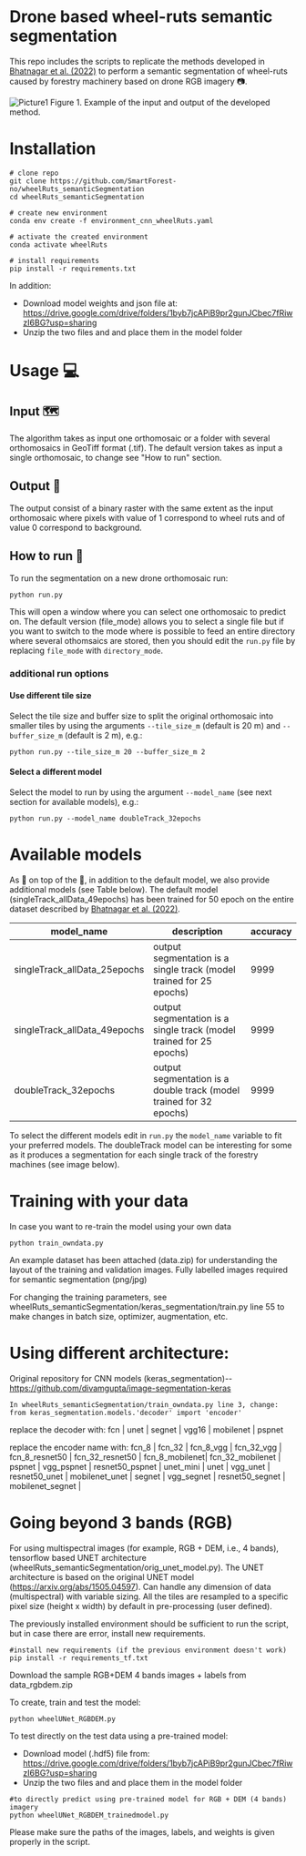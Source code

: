 # Drone based wheel-ruts semantic segmentation

This repo includes the scripts to replicate the methods developed in [Bhatnagar et al. (2022)](https://zenodo.org/record/5746878#.YoeAzKhBxaQ) to perform a semantic segmentation of wheel-ruts caused by forestry machinery based on drone RGB imagery 📷. 

![Picture1](https://user-images.githubusercontent.com/5663984/169524083-197f2a17-fbc9-4b87-b0fb-324217caade5.png)
Figure 1. Example of the input and output of the developed method.

# Installation

```
# clone repo
git clone https://github.com/SmartForest-no/wheelRuts_semanticSegmentation
cd wheelRuts_semanticSegmentation

# create new environment
conda env create -f environment_cnn_wheelRuts.yaml

# activate the created environment
conda activate wheelRuts

# install requirements
pip install -r requirements.txt
```
In addition:
- Download model weights and json file at: https://drive.google.com/drive/folders/1byb7jcAPiB9pr2gunJCbec7fRiwzI6BG?usp=sharing
- Unzip the two files and and place them in the model folder

# Usage 💻
## Input 🗺️ 
The algorithm takes as input one orthomosaic or a folder with several orthomosaics in GeoTiff format (.tif). The default version takes as input a single orthomosaic, to change see "How to run" section.

## Output 🚜
The output consist of a binary raster with the same extent as the input orthomosaic where pixels with value of 1 correspond to wheel ruts and of value 0 correspond to background.

## How to run 🏃
To run the segmentation on a new drone orthomosaic run:
```
python run.py
```
This will open a window where you can select one orthomosaic to predict on. The default version (file_mode) allows you to select a single file but if you want to switch to the mode where is possible to feed an entire directory where several othomsaics are stored, then you should edit the ```run.py``` file by replacing ```file_mode``` with ```directory_mode```.

### additional run options
#### Use different tile size
Select the tile size and buffer size to split the original orthomosaic into smaller tiles by using the arguments ```--tile_size_m``` (default is 20 m) and ```--buffer_size_m``` (default is 2 m), e.g.:
```
python run.py --tile_size_m 20 --buffer_size_m 2

```
#### Select a different model
Select the model to run by using the argument ```--model_name``` (see next section for available models), e.g.:
```
python run.py --model_name doubleTrack_32epochs

```

# Available models
As 🍒 on top of the 🎂, in addition to the default model, we also provide additional models (see Table below). The default model (singleTrack_allData_49epochs) has been trained for 50 epoch on the entire dataset described by [Bhatnagar et al. (2022)](https://zenodo.org/record/5746878#.YoeAzKhBxaQ).  

| model_name  | description | accuracy |
| ------------- | ------------- | ------------- |
| singleTrack_allData_25epochs  | output segmentation is a single track (model trained for 25 epochs) | 9999 |
| singleTrack_allData_49epochs  | output segmentation is a single track (model trained for 25 epochs) | 9999 |
| doubleTrack_32epochs  | output segmentation is a double track (model trained for 32 epochs) | 9999 |


To select the different models edit in ```run.py``` the ```model_name``` variable to fit your preferred models. The doubleTrack model can be interesting for some as it produces a segmentation for each single track of the forestry machines (see image below).


# Training with your data
In case you want to re-train the model using your own data
```
python train_owndata.py
```
An example dataset has been attached (data.zip) for understanding the layout of the training and validation images.
Fully labelled images required for semantic segmentation (png/jpg)

For changing the training parameters, see wheelRuts_semanticSegmentation/keras_segmentation/train.py line 55 to make changes in batch size, optimizer, augmentation, etc.

# Using different architecture:

Original repository for CNN models (keras_segmentation)-- https://github.com/divamgupta/image-segmentation-keras 

```
In wheelRuts_semanticSegmentation/train_owndata.py line 3, change:
from keras_segmentation.models.'decoder' import 'encoder'
```
replace the decoder with:
fcn | unet | segnet | vgg16 | mobilenet | pspnet

replace the encoder name with:
fcn_8 | fcn_32 | fcn_8_vgg | fcn_32_vgg | fcn_8_resnet50 | fcn_32_resnet50 |
fcn_8_mobilenet| fcn_32_mobilenet | pspnet | vgg_pspnet | resnet50_pspnet | unet_mini |
unet | vgg_unet | resnet50_unet | mobilenet_unet | segnet | vgg_segnet |
resnet50_segnet | mobilenet_segnet |

# Going beyond 3 bands (RGB) 
For using multispectral images (for example, RGB + DEM, i.e., 4 bands), tensorflow based UNET architecture (wheelRuts_semanticSegmentation/orig_unet_model.py). The UNET architecture is based on the original UNET model (https://arxiv.org/abs/1505.04597). Can handle any dimension of data (multispectral) with variable sizing. All the tiles are resampled to a specific pixel size (height x width) by default in pre-processing (user defined).

The previously installed environment should be sufficient to run the script, but in case there are error, install new requirements. 
```
#install new requirements (if the previous environment doesn't work)
pip install -r requirements_tf.txt
```
Download the sample RGB+DEM 4 bands images + labels from data_rgbdem.zip 

To create, train and test the model:
```
python wheelUNet_RGBDEM.py 
```
To test directly on the test data using a pre-trained model:
- Download model (.hdf5) file from: https://drive.google.com/drive/folders/1byb7jcAPiB9pr2gunJCbec7fRiwzI6BG?usp=sharing
- Unzip the two files and and place them in the model folder

```
#to directly predict using pre-trained model for RGB + DEM (4 bands) imagery
python wheelUNet_RGBDEM_trainedmodel.py
```

Please make sure the paths of the images, labels, and weights is given properly in the script. 




